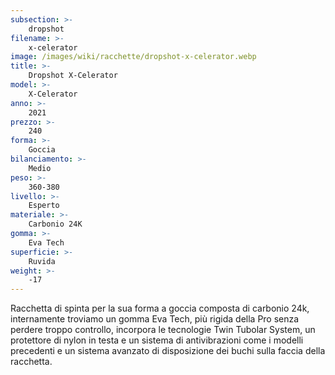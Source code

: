 ```yaml
---
subsection: >-
    dropshot
filename: >-
    x-celerator
image: /images/wiki/racchette/dropshot-x-celerator.webp
title: >-
    Dropshot X-Celerator
model: >-
    X-Celerator
anno: >-
    2021
prezzo: >-
    240
forma: >-
    Goccia
bilanciamento: >-
    Medio
peso: >-
    360-380
livello: >-
    Esperto
materiale: >-
    Carbonio 24K
gomma: >-
    Eva Tech
superficie: >-
    Ruvida
weight: >-
    -17
---
```

Racchetta di spinta per la sua forma a goccia composta di carbonio 24k, internamente troviamo un gomma Eva Tech, più rigida della Pro senza perdere troppo controllo, incorpora le tecnologie Twin Tubolar System, un protettore di nylon in testa e un sistema di antivibrazioni come i modelli precedenti e un sistema avanzato di disposizione dei buchi sulla faccia della racchetta.